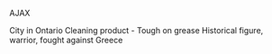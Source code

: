 AJAX

City in Ontario
Cleaning product - Tough on grease
Historical figure, warrior, fought against Greece
